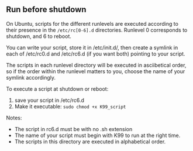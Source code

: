 Run before shutdown
---
 On Ubuntu, scripts for the different runlevels are executed according to their presence in the `/etc/rc[0-6].d` directories. Runlevel 0 corresponds to shutdown, and 6 to reboot.

You can write your script, store it in /etc/init.d/, then create a symlink in each of /etc/rc0.d and /etc/rc6.d (if you want both) pointing to your script.

 The scripts in each runlevel directory will be executed in asciibetical order, so if the order within the runlevel matters to you, choose the name of your symlink accordingly.

To execute a script at shutdown or reboot:
1.  save your script in /etc/rc6.d
2.  Make it executable: `sudo chmod +x K99_script`

Notes:
-   The script in rc6.d must be with no .sh extension
-   The name of your script must begin with K99 to run at the right time.
-   The scripts in this directory are executed in alphabetical order.
